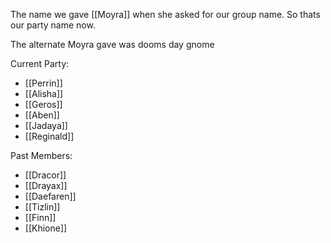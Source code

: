 The name we gave [[Moyra]] when she asked for our group name. So thats our party name now.

The alternate Moyra gave was dooms day gnome

Current Party:
- [[Perrin]]
- [[Alisha]]
- [[Geros]]
- [[Aben]]
- [[Jadaya]]
- [[Reginald]]

Past Members:
- [[Dracor]]
- [[Drayax]]
- [[Daefaren]]
- [[Tizlin]]
- [[Finn]]
- [[Khione]]



